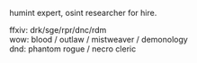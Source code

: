 humint expert, osint researcher for hire.

ffxiv: drk/sge/rpr/dnc/rdm<br>
wow: blood / outlaw / mistweaver / demonology<br>
dnd: phantom rogue / necro cleric

<!---
omororri/omororri is a ✨ special ✨ repository because its `README.md` (this file) appears on your GitHub profile.
You can click the Preview link to take a look at your changes.
--->
